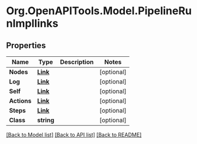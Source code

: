 # Org.OpenAPITools.Model.PipelineRunImpllinks

## Properties

Name | Type | Description | Notes
------------ | ------------- | ------------- | -------------
**Nodes** | [**Link**](Link.md) |  | [optional] 
**Log** | [**Link**](Link.md) |  | [optional] 
**Self** | [**Link**](Link.md) |  | [optional] 
**Actions** | [**Link**](Link.md) |  | [optional] 
**Steps** | [**Link**](Link.md) |  | [optional] 
**Class** | **string** |  | [optional] 

[[Back to Model list]](../../README.md#documentation-for-models) [[Back to API list]](../../README.md#documentation-for-api-endpoints) [[Back to README]](../../README.md)

